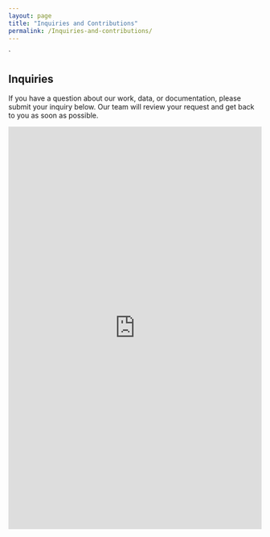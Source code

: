 ```yaml
---
layout: page
title: "Inquiries and Contributions"
permalink: /Inquiries-and-contributions/
---
```



<!-- need to change to direct link and updating the format of the information through html ; potentially choose 2 options-->`


<h2>Inquiries</h2>
<p>If you have a question about our work, data, or documentation, please submit your inquiry below. Our team will review your request and get back to you as soon as possible.</p>

<iframe src="https://docs.google.com/forms/d/e/1FAIpQLSfYWZq5pdnyEdRakpwySyIRCDTE7rBV60VQfykXDhdt_DqXOQ/viewform?embedded=true" 
        width="100%" 
        height="800px" 
        frameborder="0" 
        marginheight="0" 
        marginwidth="0">
    Loading…
</iframe>


<!-- Button to Open Google Form -->
<!-- <p>
    <a href="https://docs.google.com/forms/d/e/1FAIpQLSfYWZq5pdnyEdRakpwySyIRCDTE7rBV60VQfykXDhdt_DqXOQ/viewform" 
       target="_blank" 
       style="display: inline-block; padding: 10px 20px; font-size: 16px; color: #ffffff; background-color: #0073e6; text-decoration: none; border-radius: 5px;">
       Submit an Inquiry
    </a>
</p> -->


